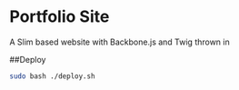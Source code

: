 # Portfolio Site
A Slim based website with Backbone.js and Twig thrown in

##Deploy
```bash
sudo bash ./deploy.sh
```
